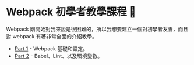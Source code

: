 # Webpack 初學者教學課程 :school:

Webpack 剛開始對我來說是很困難的，所以我想要建立一個對初學者友善，而且對 webpack 有著非常全面的介紹教學。

- [Part 1](https://github.com/neighborhood999/WebpackTutorial/tree/master/zh-TW/part1) - Webpack 基礎和設定。
- [Part 2](https://github.com/neighborhood999/WebpackTutorial/tree/master/zh-TW/part2) - Babel、Lint、以及環境變數。
